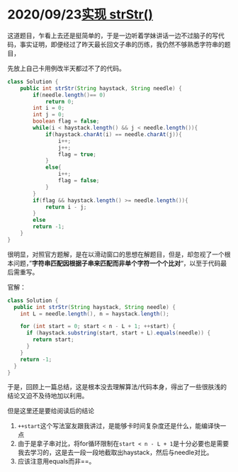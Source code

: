 # 2020/09/23[实现 strStr()](https://leetcode-cn.com/problems/implement-strstr/)

这道题目，乍看上去还是挺简单的，于是一边听着学妹讲话一边不过脑子的写代码，事实证明，即便经过了昨天最长回文子串的历练，我仍然不够熟悉字符串的题目，

先放上自己卡用例改半天都过不了的代码。

```java
class Solution {
    public int strStr(String haystack, String needle) {
        if(needle.length()== 0)
            return 0;
        int i = 0;
        int j = 0;
        boolean flag = false;
        while(i < haystack.length() && j < needle.length()){
            if(haystack.charAt(i) == needle.charAt(j)){
                i++;
                j++;
                flag = true;              
            }
            else{
                i++;
                flag = false;
            }
        }
        if(flag && haystack.length() >= needle.length()){
            return i - j;
        }
        else
        return -1;
    }
}
```

很明显，对照官方题解，是在以滑动窗口的思想在解题目，但是，却忽视了一个根本问题，”**字符串匹配因根据子串来匹配而非单个字符一个个比对**“，以至于代码最后需重写。

官解：

```Java
class Solution {
  public int strStr(String haystack, String needle) {
    int L = needle.length(), n = haystack.length();

    for (int start = 0; start < n - L + 1; ++start) {
      if (haystack.substring(start, start + L).equals(needle)) {
        return start;
      }
    }
    return -1;
  }
}
```

于是，回顾上一篇总结，这是根本没去理解算法/代码本身，得出了一些很肤浅的结论又迫不及待地加以利用。

但是这里还是要给阅读后的结论

1. ``++start``这个写法室友跟我讲过，是能够卡时间复杂度还是什么，能编译快一点
2. 由于是拿子串对比，将for循环限制在``start < n - L + 1``是十分必要也是需要我去学习的，这是去一段一段地截取出haystack，然后与needle对比。
3. 应该注意用equals而非==。